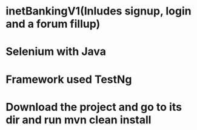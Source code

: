 # inetBankingV1(Inludes signup, login and a forum fillup)
# Selenium with Java
# Framework used TestNg
# Download the project and go to its dir and run mvn clean install
